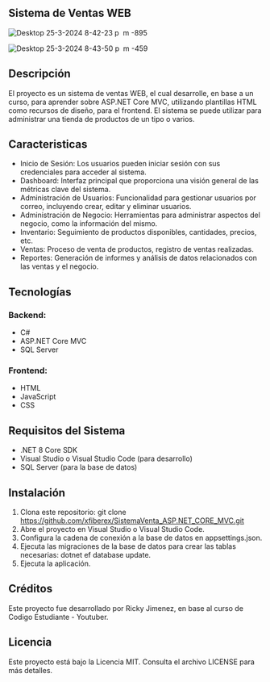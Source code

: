 ## Sistema de Ventas WEB

![Desktop 25-3-2024 8-42-23 p  m -895](https://github.com/xfiberex/SistemaVenta_ASP.NET_CORE_MVC/assets/135444565/8c23599c-33cb-4280-b058-30214a7af884)

![Desktop 25-3-2024 8-43-50 p  m -459](https://github.com/xfiberex/SistemaVenta_ASP.NET_CORE_MVC/assets/135444565/b3232fa9-e409-488c-a0cf-ee900c399297)

## Descripción
El proyecto es un sistema de ventas WEB, el cual desarrolle, en base a un curso, para aprender sobre ASP.NET Core MVC, utilizando plantillas HTML como recursos de diseño, para el frontend. El sistema se puede utilizar para administrar una tienda de productos de un tipo o varios.

## Caracteristicas

- Inicio de Sesión: Los usuarios pueden iniciar sesión con sus credenciales para acceder al sistema.
- Dashboard: Interfaz principal que proporciona una visión general de las métricas clave del sistema.
- Administración de Usuarios: Funcionalidad para gestionar usuarios por correo, incluyendo crear, editar y eliminar usuarios.
- Administración de Negocio: Herramientas para administrar aspectos del negocio, como la información del mismo.
- Inventario: Seguimiento de productos disponibles, cantidades, precios, etc.
- Ventas: Proceso de venta de productos, registro de ventas realizadas.
- Reportes: Generación de informes y análisis de datos relacionados con las ventas y el negocio.

## Tecnologías

### Backend:

- C#
- ASP.NET Core MVC
- SQL Server

### Frontend:

- HTML
- JavaScript
- CSS

## Requisitos del Sistema

- .NET 8 Core SDK
- Visual Studio o Visual Studio Code (para desarrollo)
- SQL Server (para la base de datos)

## Instalación

1. Clona este repositorio: git clone https://github.com/xfiberex/SistemaVenta_ASP.NET_CORE_MVC.git
2. Abre el proyecto en Visual Studio o Visual Studio Code.
3. Configura la cadena de conexión a la base de datos en appsettings.json.
4. Ejecuta las migraciones de la base de datos para crear las tablas necesarias: dotnet ef database update.
5. Ejecuta la aplicación.

## Créditos

Este proyecto fue desarrollado por Ricky Jimenez, en base al curso de Codigo Estudiante - Youtuber.

## Licencia

Este proyecto está bajo la Licencia MIT. Consulta el archivo LICENSE para más detalles.
